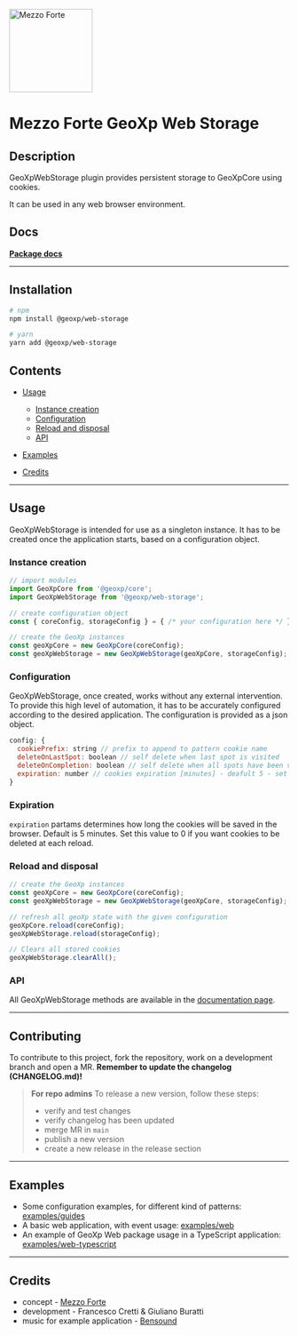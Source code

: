 [<img src="https://mezzoforte.design/img/logo_beige.svg" alt="Mezzo Forte" width="150"/>](https://mezzoforte.design/)

# **Mezzo Forte GeoXp Web Storage**

## **Description**

GeoXpWebStorage plugin provides persistent storage to GeoXpCore using cookies.

It can be used in any web browser environment.

## **Docs**
**[Package docs](https://geoxp.mezzoforte.design/modules/web_persistent_storage_plugin)**

***

## **Installation**
```bash
# npm
npm install @geoxp/web-storage

# yarn
yarn add @geoxp/web-storage
```

## **Contents**
* [Usage](#usage)
  * [Instance creation](#instance-creation)
  * [Configuration](#configuration)
  * [Reload and disposal](#reload-and-disposal)
  * [API](#api)

* [Examples](#examples)

* [Credits](#credits)

***

## **Usage**
GeoXpWebStorage is intended for use as a singleton instance. It has to be created once the application starts, based on a configuration object.

### **Instance creation**
```javascript
// import modules
import GeoXpCore from '@geoxp/core';
import GeoXpWebStorage from '@geoxp/web-storage';

// create configuration object
const { coreConfig, storageConfig } = { /* your configuration here */ };

// create the GeoXp instances
const geoXpCore = new GeoXpCore(coreConfig);
const geoXpWebStorage = new GeoXpWebStorage(geoXpCore, storageConfig);

```

### **Configuration**
GeoXpWebStorage, once created, works without any external intervention. To provide this high level of automation, it has to be accurately configured according to the desired application.
The configuration is provided as a json object.

```javascript
config: {
  cookiePrefix: string // prefix to append to pattern cookie name
  deleteOnLastSpot: boolean // self delete when last spot is visited
  deleteOnCompletion: boolean // self delete when all spots have been visited
  expiration: number // cookies expiration [minutes] - deafult 5 - set to 0 to exclude cookies
}
```

### **Expiration**
`expiration` partams determines how long the cookies will be saved in the browser. Default is 5 minutes. Set this value to 0 if you want cookies to be deleted at each reload.

### **Reload and disposal**

```javascript
// create the GeoXp instances
const geoXpCore = new GeoXpCore(coreConfig);
const geoXpWebStorage = new GeoXpWebStorage(geoXpCore, storageConfig);

// refresh all geoXp state with the given configuration
geoXpCore.reload(coreConfig);
geoXpWebStorage.reload(storageConfig);

// Clears all stored cookies
geoXpWebStorage.clearAll();
```

### **API**
All GeoXpWebStorage methods are available in the [documentation page](https://geoxp.mezzoforte.design//GeoXp.html).

***

## Contributing

To contribute to this project, fork the repository, work on a development branch and open a MR.
**Remember to update the changelog (CHANGELOG.md)!**

> **For repo admins**
> To release a new version, follow these steps:
> * verify and test changes
> * verify changelog has been updated
> * merge MR in `main`
> * publish a new version
> * create a new release in the release section


***

## Examples
* Some configuration examples, for different kind of patterns: [examples/guides](https://github.com/mezzo-forte-design/geoxp/tree/main/examples/guides)
* A basic web application, with event usage: [examples/web](https://github.com/mezzo-forte-design/geoxp/tree/main/examples/web)
* An example of GeoXp Web package usage in a TypeScript application: [examples/web-typescript](https://github.com/mezzo-forte-design/geoxp/tree/main/examples/web-typescript)

***

## Credits
* concept - [Mezzo Forte](https://mezzoforte.design/?lang=en)
* development - Francesco Cretti & Giuliano Buratti
* music for example application - [Bensound](https://www.bensound.com)

